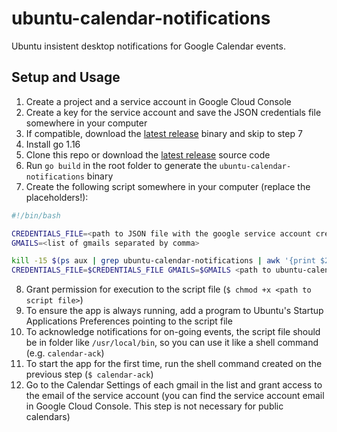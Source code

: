# ubuntu-calendar-notifications

Ubuntu insistent desktop notifications for Google Calendar events.

## Setup and Usage

1. Create a project and a service account in Google Cloud Console
2. Create a key for the service account and save the JSON credentials file somewhere in your computer
3. If compatible, download the [latest release](https://github.com/matheuscscp/ubuntu-calendar-notifications/releases/latest) binary and skip to step 7
4. Install go 1.16
5. Clone this repo or download the [latest release](https://github.com/matheuscscp/ubuntu-calendar-notifications/releases/latest) source code
6. Run `go build` in the root folder to generate the `ubuntu-calendar-notifications` binary
7. Create the following script somewhere in your computer (replace the placeholders!):

```bash
#!/bin/bash

CREDENTIALS_FILE=<path to JSON file with the google service account credentials>
GMAILS=<list of gmails separated by comma>

kill -15 $(ps aux | grep ubuntu-calendar-notifications | awk '{print $2}') 2> /dev/null
CREDENTIALS_FILE=$CREDENTIALS_FILE GMAILS=$GMAILS <path to ubuntu-calendar-notifications binary> >> <path to log file> 2>&1 &
```
8. Grant permission for execution to the script file (`$ chmod +x <path to script file>`)
9. To ensure the app is always running, add a program to Ubuntu's Startup Applications Preferences pointing to the script file
10. To acknowledge notifications for on-going events, the script file should be in folder like `/usr/local/bin`, so you can use it like a shell command (e.g. `calendar-ack`)
11. To start the app for the first time, run the shell command created on the previous step (`$ calendar-ack`)
12. Go to the Calendar Settings of each gmail in the list and grant access to the email of the service account (you can find the service account email in Google Cloud Console. This step is not necessary for public calendars)
